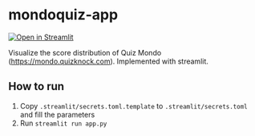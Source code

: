 # mondoquiz-app
[![Open in Streamlit](https://static.streamlit.io/badges/streamlit_badge_black_white.svg)](https://kota7-mondoquiz-app-app-xk3qdp.streamlitapp.com)


Visualize the score distribution of Quiz Mondo (https://mondo.quizknock.com).
Implemented with streamlit.

## How to run

1. Copy `.streamlit/secrets.toml.template` to `.streamlit/secrets.toml` and fill the parameters
2. Run `streamlit run app.py`
